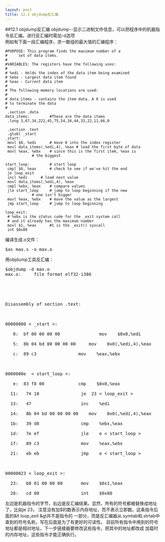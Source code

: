 ```yaml
---
layout: post
title: 12.1 objdump反汇编 
---
```

##12.1 objdump反汇编
objdump--显示二进制文件信息，可以把程序中的机器指令反汇编。进行反汇编时需加-d选项<br>
例如有下面一段汇编程序，求一数组的最大值的汇编程序：

	#PURPOSE: This program finds the maximum number of a
	#	  set of data items.
	#
	#VARIABLES: The registers have the following uses:
	#
	# %edi - Holds the index of the data item being examined
	# %ebx - Largest data item found
	# %eax - Current data item
	#
	# The following memory locations are used:
	#
	# data_items - contains the item data. A 0 is used
	# to terminate the data
	#
	 .section .data
	data_items: 		#These are the data items
	 .long 3,67,34,222,45,75,54,34,44,33,22,11,66,0

	 .section .text
	 .globl _start
	_start:
	 movl $0, %edi  	# move 0 into the index register
	 movl data_items(,%edi,4), %eax # load the first byte of data
	 movl %eax, %ebx 	# since this is the first item, %eax is
				# the biggest

	start_loop: 		# start loop
	 cmpl $0, %eax  	# check to see if we've hit the end
	 je loop_exit
	 incl %edi 		# load next value
	 movl data_items(,%edi,4), %eax
	 cmpl %ebx, %eax 	# compare values
	 jle start_loop 	# jump to loop beginning if the new
				# one isn't bigger
	 movl %eax, %ebx 	# move the value as the largest
	 jmp start_loop 	# jump to loop beginning

	loop_exit:
	 # %ebx is the status code for the _exit system call
	 # and it already has the maximum number
	 movl $1, %eax  	#1 is the _exit() syscall
	 int $0x80
	
编译生成.o文件：

<pre class='terminal bootcamp'>
<span class='codeline'>$as max.s -o max.o</span>
</pre>

用objdump工具反汇编：

<pre class='terminal bootcamp'>
<span class='codeline'>$objdump -d max.o</span>
<span class='bash-output'>max.o:     file format elf32-i386<br>
<br>
<br>
Disassembly of section .text:<br>
<br>
00000000 &lt _start &gt:<br>
   0:&nbsp bf 00 00 00 00 &nbsp&nbsp&nbsp&nbsp&nbsp      	mov    $0x0,%edi<br>
   5:&nbsp 8b 04 bd 00 00 00 00 	mov    0x0(,%edi,4),%eax<br>
   c:&nbsp 89 c3 &nbsp&nbsp&nbsp&nbsp&nbsp&nbsp&nbsp&nbsp&nbsp&nbsp&nbsp&nbsp&nbsp&nbsp mov    %eax,%ebx<br>
<br>
0000000e  &lt start_loop &gt:<br>
   e:&nbsp 83 f8 00 &nbsp&nbsp&nbsp&nbsp&nbsp&nbsp&nbsp&nbsp&nbsp&nbsp&nbsp cmp    $0x0,%eax<br>
  11:	74 10 &nbsp&nbsp&nbsp&nbsp&nbsp&nbsp&nbsp&nbsp&nbsp&nbsp&nbsp&nbsp&nbsp&nbsp je&nbsp 23 &lt loop_exit &gt<br>
  13:	47 &nbsp&nbsp&nbsp&nbsp&nbsp&nbsp&nbsp&nbsp&nbsp&nbsp&nbsp&nbsp&nbsp&nbsp&nbsp&nbsp&nbsp inc    %edi<br>
  14:	8b 04 bd 00 00 00 00	mov    0x0(,%edi,4),%eax<br>
  1b:	39 d8 &nbsp&nbsp&nbsp&nbsp&nbsp&nbsp&nbsp&nbsp&nbsp&nbsp&nbsp&nbsp&nbsp&nbsp cmp    %ebx,%eax<br>
  1d:	7e ef &nbsp&nbsp&nbsp&nbsp&nbsp&nbsp&nbsp&nbsp&nbsp&nbsp&nbsp&nbsp&nbsp&nbsp jle    e &lt start_loop &gt<br>
  1f:	89 c3 &nbsp&nbsp&nbsp&nbsp&nbsp&nbsp&nbsp&nbsp&nbsp&nbsp&nbsp&nbsp&nbsp&nbsp mov    %eax,%ebx<br>
  21:	eb eb &nbsp&nbsp&nbsp&nbsp&nbsp&nbsp&nbsp&nbsp&nbsp&nbsp&nbsp&nbsp&nbsp&nbsp jmp    e &lt start_loop &gt<br>
<br>
00000023 &lt loop_exit &gt:<br>
  23:	b8 01 00 00 00 &nbsp&nbsp&nbsp&nbsp&nbsp mov    $0x1,%eax<br>
  28:	cd 80 &nbsp&nbsp&nbsp&nbsp&nbsp&nbsp&nbsp&nbsp&nbsp&nbsp&nbsp&nbsp&nbsp&nbsp int    $0x80</span>
</pre>

左边是机器指令的字节，右边是反汇编结果。显然，所有的符号都被替换成地址了，比如je 23，
注意没有加$的数表示内存地址，而不表示立即数。这条指令后面的&lt loop_exit &gt并不是指令的
一部分，而是反汇编器从.symtab和.strtab中查到的符号名称，写在后面是为了有更好的可读性。
目前所有指令中用到的符号地址都是相对地址，下一步链接器要修改这些指令，把其中的地址都改成
加载时的内存地址，这些指令才能正确执行。
